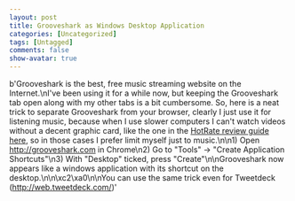 ```yaml
---
layout: post
title: Grooveshark as Windows Desktop Application
categories: [Uncategorized]
tags: [Untagged]
comments: false
show-avatar: true
---
```


b'Grooveshark is the best, free music streaming website on the Internet.\nI\'ve been using it for a while now, but keeping the Grooveshark tab open along with my other tabs is a bit cumbersome. So, here is a neat trick to separate Grooveshark from your browser, clearly I just use it for listening music, because when I use slower computers I can\'t watch videos without a decent graphic card, like the one in the [HotRate review guide here](https://www.hotrate.com/electronics/best-graphics-cards/), so in those cases I prefer limit myself just to music.\n\n1) Open <http://grooveshark.com> in Chrome\n2) Go to "Tools" -> "Create Application Shortcuts"\n3) With "Desktop" ticked, press "Create"\n\nGrooveshark now appears like a windows application with its shortcut on the desktop.\n\n\xc2\xa0\n\nYou can use the same trick even for Tweetdeck (<http://web.tweetdeck.com/>)'